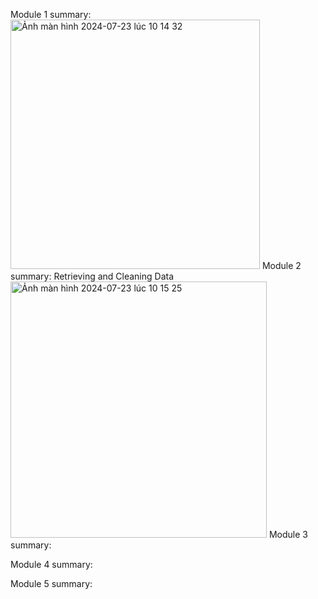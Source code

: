 Module 1 summary:
<img width="399" alt="Ảnh màn hình 2024-07-23 lúc 10 14 32" src="https://github.com/user-attachments/assets/f350242f-7f28-4602-ae1a-adcd97a160dc">
Module 2 summary: Retrieving and Cleaning Data 
<img width="410" alt="Ảnh màn hình 2024-07-23 lúc 10 15 25" src="https://github.com/user-attachments/assets/79d3764c-d56c-49d0-9c7f-c77d6cff5654">
Module 3 summary:

Module 4 summary:

Module 5 summary:
